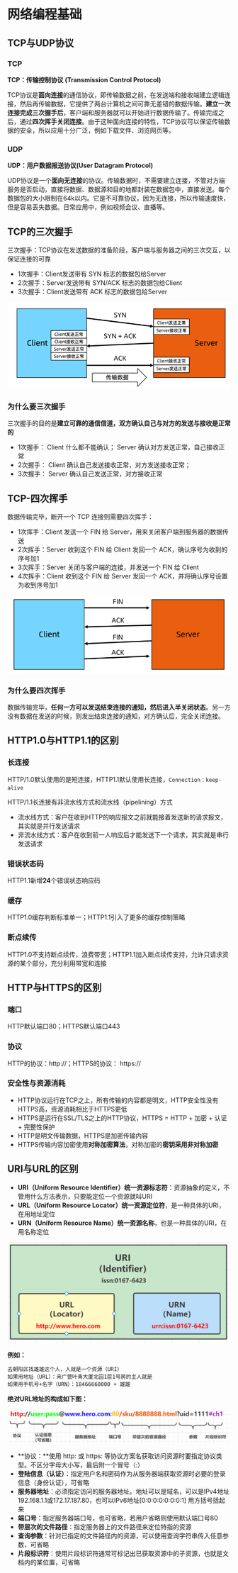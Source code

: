 # 网络编程基础

## TCP与UDP协议

### TCP

**TCP：传输控制协议 (Transmission Control Protocol)**

TCP协议是**面向连接**的通信协议，即传输数据之前，在发送端和接收端建立逻辑连接，然后再传输数据，它提供了两台计算机之间可靠无差错的数据传输。**建立一次连接完成三次握手后**，客户端和服务器就可以开始进行数据传输了。传输完成之后，通过**四次挥手关闭连接**。由于这种面向连接的特性，TCP协议可以保证传输数据的安全，所以应用十分广泛，例如下载文件、浏览网页等。

### UDP

**UDP：用户数据报送协议(User Datagram Protocol)**

UDP协议是一个**面向无连接**的协议。传输数据时，不需要建立连接，不管对方端服务是否启动，直接将数据、数据源和目的地都封装在数据包中，直接发送。每个数据包的大小限制在64k以内。它是不可靠协议，因为无连接，所以传输速度快，但是容易丢失数据。日常应用中，例如视频会议、直播等。

## TCP的三次握手

三次握手：TCP协议在发送数据的准备阶段，客户端与服务器之间的三次交互，以保证连接的可靠

- 1次握手：Client发送带有 SYN 标志的数据包给Server
- 2次握手：Server发送带有 SYN/ACK 标志的数据包给Client
- 3次握手：Client发送带有 ACK 标志的数据包给Server

![image-20250209161923985](assets/image-20250209161923985.png)

### 为什么要三次握手

三次握手的目的是**建立可靠的通信信道，双方确认自己与对方的发送与接收是正常的**

- 1次握手： Client 什么都不能确认； Server 确认对方发送正常，自己接收正常
- 2次握手： Client 确认自己发送接收正常，对方发送接收正常；
- 3次握手： Server 确认自己发送正常，对方接收正常

## TCP-四次挥手

数据传输完毕，断开⼀个 TCP 连接则需要四次挥手：

- 1次挥手：Client 发送⼀个 FIN 给 Server，用来关闭客户端到服务器的数据传送
- 2次挥手：Server 收到这个 FIN 给 Client 发回一个 ACK，确认序号为收到的序号加1
- 3次挥手：Server 关闭与客户端的连接，并发送⼀个 FIN 给 Client
- 4次挥手：Client 收到这个 FIN 给 Server 发回一个 ACK，并将确认序号设置为收到序号加1

![image-20250209162319995](assets/image-20250209162319995.png)

### 为什么要四次挥手

数据传输完毕，**任何一方可以发送结束连接的通知，然后进入半关闭状态**。另一方没有数据在发送的时候，则发出结束连接的通知，对方确认后，完全关闭连接。

## HTTP1.0与HTTP1.1的区别

### 长连接

HTTP/1.0默认使用的是短连接，HTTP1.1默认使用长连接，`Connection：keep-alive`

HTTP/1.1长连接有非流水线方式和流水线（pipelining）方式

- 流水线方式：客户在收到HTTP的响应报文之前就能接着发送新的请求报文，其实就是并行发送请求
- 非流水线方式：客户在收到前一人响应后才能发送下一个请求，其实就是串行发送请求

### 错误状态码

HTTP1.1新增**24**个错误状态响应码

### 缓存

HTTP1.0缓存判断标准单一；HTTP1.1引入了更多的缓存控制策略

### 断点续传

HTTP1.0不支持断点续传，浪费带宽；HTTP1.1加入断点续传支持，允许只请求资源的某个部分，充分利用带宽和连接

## HTTP与HTTPS的区别

### 端口

HTTP默认端口80；HTTPS默认端口443

### 协议

HTTP的协议：http://；HTTPS的协议： https://

### 安全性与资源消耗

- HTTP协议运行在TCP之上，所有传输的内容都是明文，HTTP安全性没有HTTPS高，资源消耗相比于HTTPS更低
- HTTPS是运行在SSL/TLS之上的HTTP协议，HTTPS = HTTP + 加密 + 认证 + 完整性保护
- HTTP是明文传输数据，HTTPS是加密传输内容
- HTTPS传输内容加密使用**对称加密算法**，对称加密的**密钥采用非对称加密**

## URI与URL的区别

- **URI（Uniform Resource Identifier）统一资源标志符**：资源抽象的定义，不管用什么方法表示，只要能定位一个资源就叫URI
- **URL（Uniform Resource Locator）统一资源定位符**，是一种具体的URI，在用地址定位
- **URN（Uniform Resource Name）统一资源名称**，也是一种具体的URI，在用名称定位

![image-20250209171502775](assets/image-20250209171502775.png)

**例如：**

```markdown
去朝阳区找雄雄这个人，人就是一个资源（URI）
如果用地址（URL）：来广营叶青大厦北园1层1号房的主人就是
如果用手机号+名字（URN）：18466660000 + 雄雄 
```

**绝对URL地址的构成如下图：**

![image-20250209171536869](assets/image-20250209171536869.png)

- **协议：**使用 http: 或 https: 等协议方案名获取访问资源时要指定协议类型。不区分字母大小写，最后附一个冒号（:）
- **登陆信息（认证）**：指定用户名和密码作为从服务器端获取资源时必要的登录信息（身份认证），可省略
- **服务器地址**：必须指定访问的服务器地址。地址可以是域名，可以是IPv4地址192.168.1.1或172.17.187.80，也可以IPv6地址[0:0:0:0:0:0:0:1] 用方括号括起来
- **端口号**：指定服务器端口号，也可省略，若用户省略则使用默认端口号80
- **带层次的文件路径**：指定服务器上的文件路径来定位特指的资源
- **查询参数**：针对已指定的文件路径内的资源，可以使用查询字符串传入任意参数，可省略
- **片段标识符**：使用片段标识符通常可标记出已获取资源中的子资源，也就是文档内的某位置，可省略









